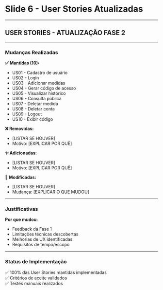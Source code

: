 # Slide 6 - User Stories Atualizadas

---

## USER STORIES - ATUALIZAÇÃO FASE 2

---

### Mudanças Realizadas

**✅ Mantidas (10):**
- US01 - Cadastro de usuário
- US02 - Login
- US03 - Adicionar medidas
- US04 - Gerar código de acesso
- US05 - Visualizar histórico
- US06 - Consulta pública
- US07 - Deletar medida
- US08 - Deletar conta
- US09 - Logout
- US10 - Exibir código

**❌ Removidas:**
- [LISTAR SE HOUVER]
- Motivo: [EXPLICAR POR QUÊ]

**✨ Adicionadas:**
- [LISTAR SE HOUVER]
- Motivo: [EXPLICAR POR QUÊ]

**🔄 Modificadas:**
- [LISTAR SE HOUVER]
- Mudança: [EXPLICAR O QUE MUDOU]

---

### Justificativas

**Por que mudou:**
- Feedback da Fase 1
- Limitações técnicas descobertas
- Melhorias de UX identificadas
- Requisitos de tempo/escopo

---

### Status de Implementação

✅ 100% das User Stories mantidas implementadas  
✅ Critérios de aceite validados  
✅ Testes manuais realizados

